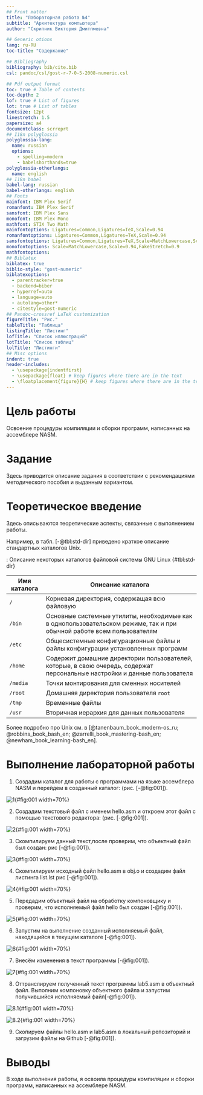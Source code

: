```yaml
---
## Front matter
title: "Лабораторная работа №4"
subtitle: "Архитектура компьютера"
author: "Скрипник Виктория Дмитпмевна"

## Generic otions
lang: ru-RU
toc-title: "Содержание"

## Bibliography
bibliography: bib/cite.bib
csl: pandoc/csl/gost-r-7-0-5-2008-numeric.csl

## Pdf output format
toc: true # Table of contents
toc-depth: 2
lof: true # List of figures
lot: true # List of tables
fontsize: 12pt
linestretch: 1.5
papersize: a4
documentclass: scrreprt
## I18n polyglossia
polyglossia-lang:
  name: russian
  options:
	- spelling=modern
	- babelshorthands=true
polyglossia-otherlangs:
  name: english
## I18n babel
babel-lang: russian
babel-otherlangs: english
## Fonts
mainfont: IBM Plex Serif
romanfont: IBM Plex Serif
sansfont: IBM Plex Sans
monofont: IBM Plex Mono
mathfont: STIX Two Math
mainfontoptions: Ligatures=Common,Ligatures=TeX,Scale=0.94
romanfontoptions: Ligatures=Common,Ligatures=TeX,Scale=0.94
sansfontoptions: Ligatures=Common,Ligatures=TeX,Scale=MatchLowercase,Scale=0.94
monofontoptions: Scale=MatchLowercase,Scale=0.94,FakeStretch=0.9
mathfontoptions:
## Biblatex
biblatex: true
biblio-style: "gost-numeric"
biblatexoptions:
  - parentracker=true
  - backend=biber
  - hyperref=auto
  - language=auto
  - autolang=other*
  - citestyle=gost-numeric
## Pandoc-crossref LaTeX customization
figureTitle: "Рис."
tableTitle: "Таблица"
listingTitle: "Листинг"
lofTitle: "Список иллюстраций"
lotTitle: "Список таблиц"
lolTitle: "Листинги"
## Misc options
indent: true
header-includes:
  - \usepackage{indentfirst}
  - \usepackage{float} # keep figures where there are in the text
  - \floatplacement{figure}{H} # keep figures where there are in the text
---
```


# Цель работы

Освоение процедуры компиляции и сборки программ, написанных на ассемблере NASM.

# Задание

Здесь приводится описание задания в соответствии с рекомендациями
методического пособия и выданным вариантом.

# Теоретическое введение

Здесь описываются теоретические аспекты, связанные с выполнением работы.

Например, в табл. [-@tbl:std-dir] приведено краткое описание стандартных каталогов Unix.

: Описание некоторых каталогов файловой системы GNU Linux {#tbl:std-dir}

| Имя каталога | Описание каталога                                                                                                          |
|--------------|----------------------------------------------------------------------------------------------------------------------------|
| `/`          | Корневая директория, содержащая всю файловую                                                                               |
| `/bin `      | Основные системные утилиты, необходимые как в однопользовательском режиме, так и при обычной работе всем пользователям     |
| `/etc`       | Общесистемные конфигурационные файлы и файлы конфигурации установленных программ                                           |
| `/home`      | Содержит домашние директории пользователей, которые, в свою очередь, содержат персональные настройки и данные пользователя |
| `/media`     | Точки монтирования для сменных носителей                                                                                   |
| `/root`      | Домашняя директория пользователя  `root`                                                                                   |
| `/tmp`       | Временные файлы                                                                                                            |
| `/usr`       | Вторичная иерархия для данных пользователя                                                                                 |

Более подробно про Unix см. в [@tanenbaum_book_modern-os_ru; @robbins_book_bash_en; @zarrelli_book_mastering-bash_en; @newham_book_learning-bash_en].

# Выполнение лабораторной работы

1. Создадим каталог для работы с программами на языке ассемблера NASM и перейдем в созданный каталог: (рис. [-@fig:001]).

![1](image/1.png){#fig:001 width=70%}

2. Создадим текстовый файл с именем hello.asm и откроем этот файл с помощью текстового редактора: (рис. [-@fig:001]).

![2](image/2.png){#fig:001 width=70%}

3. Скомпилируем данный текст,после проверим, что объектный файл был создан: рис [-@fig:001]).

![3](image/3.png){#fig:001 width=70%}

4. Скомпилируем исходный файл hello.asm в obj.o и создадим файл листинга list.lst рис [-@fig:001]).

![4](image/4.png){#fig:001 width=70%}

5. Передадим объектный файл на обработку компоновщику и проверим, что исполняемый файл hello был создан [-@fig:001]).

![5](image/5.png){#fig:001 width=70%}

6. Запустим на выполнение созданный исполняемый файл, находящийся в текущем каталоге [-@fig:001]).

![6](image/6.png){#fig:001 width=70%}

7. Внесём изменения в текст программы [-@fig:001]).

![7](image/7.png){#fig:001 width=70%}

8. Оттранслируем полученный текст программы lab5.asm в объектный файл. Выполним компоновку объектного файла и запустим получившийся исполняемый файл[-@fig:001]).

![8.1](image/8.png){#fig:001 width=70%}

![8.2](image/8.2.png){#fig:001 width=70%}

9. Скопируем файлы hello.asm и lab5.asm в локальный репозиторий и загрузим файлы на Github  [-@fig:001]).




# Выводы

В ходе выполнения работы, я освоила процедуры компиляции и сборки программ, написанных на ассемблере NASM.


